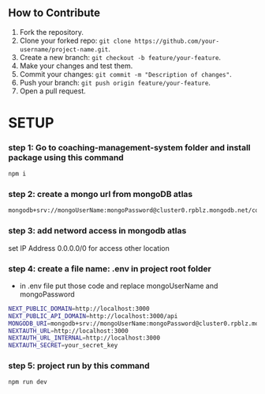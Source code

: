 ## How to Contribute

1. Fork the repository.
2. Clone your forked repo: `git clone https://github.com/your-username/project-name.git`.
3. Create a new branch: `git checkout -b feature/your-feature`.
4. Make your changes and test them.
5. Commit your changes: `git commit -m "Description of changes"`.
6. Push your branch: `git push origin feature/your-feature`.
7. Open a pull request.

# SETUP

### step 1: Go to coaching-management-system folder and install package using this command

```bash
npm i
```

### step 2: create a mongo url from mongoDB atlas

```bash
mongodb+srv://mongoUserName:mongoPassword@cluster0.rpblz.mongodb.net/coaching?retryWrites=true&w=majority&appName=Cluster0
```

### step 3: add netword access in mongodb atlas

set IP Address 0.0.0.0/0 for access other location

### step 4: create a file name: .env in project root folder

- in .env file put those code and replace mongoUserName and mongoPassword

```bash
NEXT_PUBLIC_DOMAIN=http://localhost:3000
NEXT_PUBLIC_API_DOMAIN=http://localhost:3000/api
MONGODB_URI=mongodb+srv://mongoUserName:mongoPassword@cluster0.rpblz.mongodb.net/coaching?retryWrites=true&w=majority&appName=Cluster0
NEXTAUTH_URL=http://localhost:3000
NEXTAUTH_URL_INTERNAL=http://localhost:3000
NEXTAUTH_SECRET=your_secret_key
```

### step 5: project run by this command

```bash
npm run dev
```
